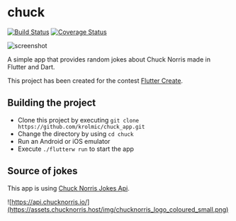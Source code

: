 # chuck

[![Build Status](https://travis-ci.com/krolmic/chuck_app.svg?branch=master)](https://travis-ci.com/krolmic/chuck_app)
[![Coverage Status](https://coveralls.io/repos/github/krolmic/chuck_app/badge.svg?branch=master)](https://coveralls.io/github/krolmic/chuck_app?branch=master)

![screenshot](https://user-images.githubusercontent.com/28386738/55030527-e1d25b80-500c-11e9-9988-7404726d46ac.png)

A simple app that provides random jokes about Chuck Norris made in Flutter and Dart. 

This project has been created for the contest [Flutter Create](https://flutter.dev/create).


## Building the project

* Clone this project by executing `git clone https://github.com/krolmic/chuck_app.git`
* Change the directory by using `cd chuck`
* Run an Android or iOS emulator
* Execute `./flutterw run` to start the app



## Source of jokes

This app is using [Chuck Norris Jokes Api](https://api.chucknorris.io/).

![https://api.chucknorris.io/](https://assets.chucknorris.host/img/chucknorris_logo_coloured_small.png)
